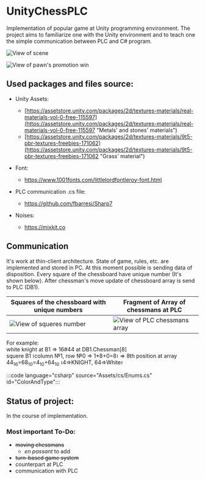 # UnityChessPLC
Implementation of popular game at Unity programming environment.
The project aims to familiarize one with the Unity environment and to teach one the simple communication between PLC and C# program.

![View of scene](https://db5pap001files.storage.live.com/y4msCMl5ai7r8vyRBozCZU3J-4n8_CDYnh5AdBJpnwl4UdG4CwprKVCoKJR7FsVzpDk8sMNrKmZmfzQz3-VJfsSeYqpZ5J5RvJgTWyvoifnKmDsVUuDG7AOiP5UysabpfeY_54VWHrj2JVBGy-sr7GRFp0uLhYzEg2kRp6JHryhfcxQujecRie4jy_EjQcaBFNQ?width=1861&height=967&cropmode=none)

![View of pawn's promotion win](https://db5pap001files.storage.live.com/y4mnoP4Fwr3km9hiY-U5-I-f5g_Ffk163EQOfejuk5JFCskp5HqFbW-70pUqeEI94hk2Cszk-bk0WySXkh7ex-mERvplFea0AKuwMQ_KP04eGcKYu2QVZc9QHMQyAOp1kMsgHdmsTAQGnyQ5U6Gsi43LSmZlEXQzSUEJyfwzzN9Lhp07eX2hdgGIA072E5G3_ky?width=1909&height=1033&cropmode=none)

## Used packages and files source:
* Unity Assets:
  - [https://assetstore.unity.com/packages/2d/textures-materials/real-materials-vol-0-free-115597](https://assetstore.unity.com/packages/2d/textures-materials/real-materials-vol-0-free-115597 "Metals' and stones' materials")
  - [https://assetstore.unity.com/packages/2d/textures-materials/9t5-pbr-textures-freebies-171062](https://assetstore.unity.com/packages/2d/textures-materials/9t5-pbr-textures-freebies-171062 "Grass' material")

* Font:
  - https://www.1001fonts.com/littlelordfontleroy-font.html

* PLC communication .cs file:
  - https://github.com/fbarresi/Sharp7

* Noises:
  -  https://mixkit.co

## Communication
It's work at thin-client architecture. State of game, rules, etc. are implemented and stored in PC. At this moment possible is sending data of disposition. Every square of the chessboard have unique number (It's shown below). After chessman's move update of chessboard array is send to PLC (DB1).

Squares of the chessboard with unique numbers | Fragment of Array of chessmans at PLC
------------- | -------------
![View of squeres number](https://db5pap001files.storage.live.com/y4mQODA2IoaUHPxUKx6PpMuLSDKHu8kffW1dii1P6RssqlkNwuZTdXvctREkWD9sWGsK79Uw00ob8itVo1AUJW-_iPO9VUI5B1zoaDnoiJoX4S4EjQxMFbG4Y6fMXQdGP570RZ0UVsMQgJ3oDD7cmMDFtBrsciKECGeUlJ41dqRFXKpaLsjZnoBqU-mM02gwXk1?width=1436&height=719&cropmode=none) | ![View of PLC chessmans array](https://db5pap001files.storage.live.com/y4m2eZR_LiEdzNC2zgoxVA9Rahii0iEfdJxWTS-leRbZuT6AWFyzM4KTOjrAjnwAuxsbzt4AtITXlEGylnM_kQ4xw32ovg6VeYOcU0MD6bv1f9e694JWWIgIjZi9GdLzRBHX1UB3y37e-axpSD6Qd2HE1LqshQ4dOAd-LETwf6iDYhI3IhFLAgwzVcHcrgWk64X?width=739&height=527&cropmode=none)

For example:  
    white knight at B1 => 16#44 at DB1.Chessman[8]  
    squere B1 ≀column №1, row №0 => 1*8+0=8≀ => 8th position at array  
    44<sub>16</sub>=68<sub>10</sub>=4<sub>10</sub>+64<sub>10</sub> ≀4=>KNIGHT, 64=>White≀

:::code language="csharp" source="Assets/cs/Enums.cs" id="ColorAndType":::

## Status of project:
In the course of implementation.

### Most important To-Do:
* ~~moving chessmans~~ 
  - *en passant* to add
* ~~turn-based game system~~
* counterpart at PLC
* communication with PLC
